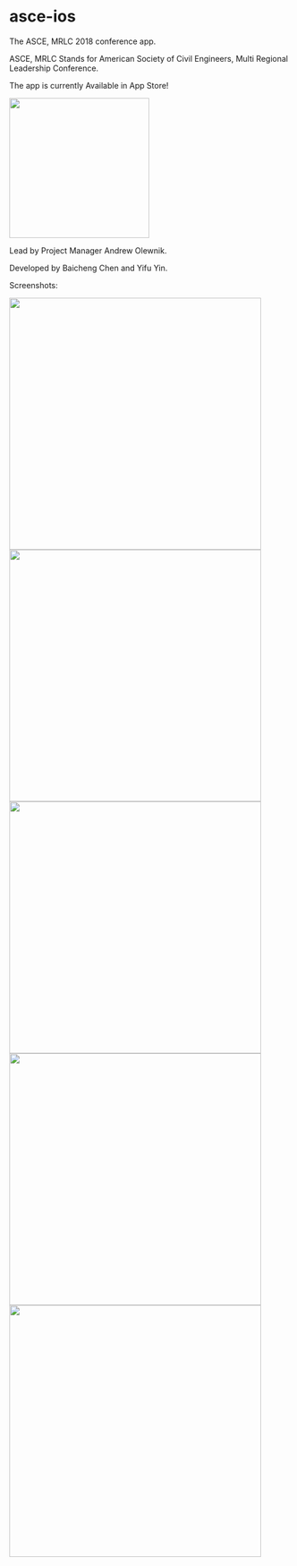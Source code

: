# asce-ios
The ASCE, MRLC 2018 conference app.

ASCE, MRLC Stands for American Society of Civil Engineers, Multi Regional Leadership Conference.

The app is currently Available in App Store! 

[<img src="https://appletoolbox.com/wp-content/uploads/2012/10/App-Store-Icon-540x506.png " width="250">](https://itunes.apple.com/gb/app/mrlc-2018/id1342797475?mt=8)



Lead by Project Manager Andrew Olewnik. 

Developed by Baicheng Chen and Yifu Yin.

Screenshots:

<img src="https://github.com/yinyifu/asce-ios/blob/master/screenshots/Simulator%20Screen%20Shot%20-%20iPhone%207%20Plus%20-%202018-02-09%20at%2017.45.37.png?raw=true" width="450">
<img src="https://github.com/yinyifu/asce-ios/blob/master/screenshots/Simulator%20Screen%20Shot%20-%20iPhone%207%20Plus%20-%202018-02-09%20at%2017.45.47.png?raw=true" width="450">
<img src="https://github.com/yinyifu/asce-ios/blob/master/screenshots/Simulator%20Screen%20Shot%20-%20iPhone%207%20Plus%20-%202018-02-09%20at%2017.45.50.png?raw=true" width="450">
<img src="https://github.com/yinyifu/asce-ios/blob/master/screenshots/Simulator%20Screen%20Shot%20-%20iPhone%207%20Plus%20-%202018-02-09%20at%2017.45.55.png?raw=true" width="450">
<img src="https://github.com/yinyifu/asce-ios/blob/master/screenshots/Simulator%20Screen%20Shot%20-%20iPhone%207%20Plus%20-%202018-02-09%20at%2017.46.14.png?raw=true" width="450">


